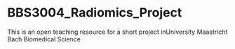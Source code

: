 # BBS3004_Radiomics_Project
This is an open teaching resource for a short project inUniversity Maastricht Bach Biomedical Science
